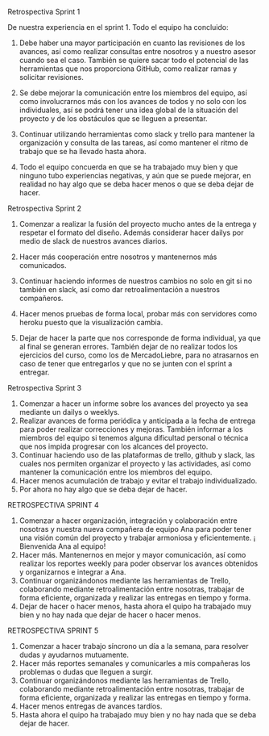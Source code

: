 Retrospectiva Sprint 1


De nuestra experiencia en el sprint 1. Todo el equipo ha concluido:

1.	Debe haber una mayor participación en cuanto las revisiones de los avances, así como realizar consultas entre nosotros y a nuestro asesor cuando sea el caso. También se quiere sacar todo el potencial de las herramientas que nos proporciona GitHub, como realizar ramas y solicitar revisiones.

2.	Se debe mejorar la comunicación entre los miembros del equipo, así como involucrarnos más con los avances de todos y no solo con los individuales, así se podrá tener una idea global de la situación del proyecto y de los obstáculos que se lleguen a presentar.

3.	Continuar utilizando herramientas como slack y trello para mantener la organización y consulta de las tareas, así como mantener el ritmo de trabajo que se ha llevado hasta ahora.

4.	Todo el equipo concuerda en que se ha trabajado muy bien y que ninguno tubo experiencias negativas, y aún que se puede mejorar, en realidad no hay algo que se deba hacer menos o que se deba dejar de hacer.



Retrospectiva Sprint 2


1. Comenzar a realizar la fusión del proyecto mucho antes de la entrega y respetar el formato del diseño. Además considerar hacer dailys por medio de slack de nuestros avances diarios.

2. Hacer más cooperación entre nosotros y mantenernos más comunicados.

3. Continuar haciendo informes de nuestros cambios no solo en git si no también en slack, así como dar retroalimentación a nuestros compañeros.

4. Hacer menos pruebas de forma local, probar más con servidores como heroku puesto que la visualización cambia.

5.  Dejar de hacer la parte que nos corresponde de forma individual, ya que al final se generan errores. También dejar de no realizar todos los ejercicios del curso, como los de MercadoLiebre, para no atrasarnos en caso de tener que entregarlos y que no se junten con el sprint a entregar.

Retrospectiva Sprint 3

1.	Comenzar a hacer un informe sobre los avances del proyecto ya sea mediante un dailys o weeklys.
2.	Realizar avances de forma periódica y anticipada a la fecha de entrega para poder realizar correcciones y mejoras. También informar a los miembros del equipo si tenemos alguna dificultad personal o técnica que nos impida progresar con los alcances del proyecto.
3.	Continuar haciendo uso de las plataformas de trello, github y slack, las cuales nos permiten organizar el proyecto y las actividades, así como mantener la comunicación entre los miembros del equipo.
4.	Hacer menos acumulación de trabajo y evitar el trabajo individualizado.
5.	Por ahora no hay algo que se deba dejar de hacer.

RETROSPECTIVA SPRINT 4

1. Comenzar a hacer organización, integración y colaboración entre nosotras y nuestra nueva compañera de equipo Ana para poder tener una visión común del proyecto y trabajar armoniosa y eficientemente. ¡ Bienvenida Ana al equipo!
2. Hacer más. Mantenernos en mejor y mayor comunicación, así como realizar los reportes weekly para poder observar los avances obtenidos y organizarnos e integrar a Ana.
3. Continuar organizándonos mediante las herramientas de Trello, colaborando mediante retroalimentación entre nosotras, trabajar de forma eficiente, organizada y realizar las entregas en tiempo y forma.
4. Dejar de hacer o hacer menos, hasta ahora el quipo ha trabajado muy bien y no hay nada que dejar de hacer o hacer menos.

RETROSPECTIVA SPRINT 5

1. Comenzar a hacer trabajo síncrono un día a la semana, para resolver dudas y ayudarnos mutuamente.
2. Hacer más reportes semanales y comunicarles a mis compañeras los problemas o dudas que lleguen a surgir.
3.  Continuar organizándonos mediante las herramientas de Trello, colaborando mediante retroalimentación entre nosotras, trabajar de forma eficiente, organizada y realizar las entregas en tiempo y forma.
4. Hacer menos entregas de avances tardíos.
5. Hasta ahora el quipo ha trabajado muy bien y no hay nada que  se deba dejar de hacer.
